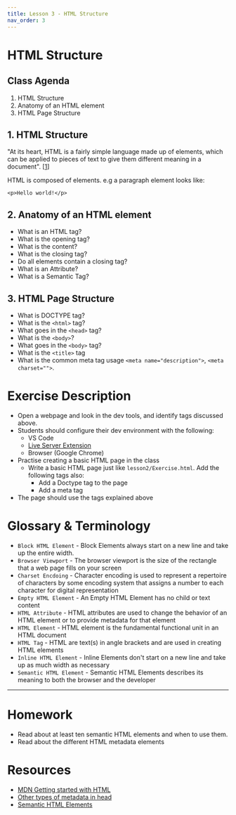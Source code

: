 ```yaml
---
title: Lesson 3 - HTML Structure
nav_order: 3
---
```


# HTML Structure

## Class Agenda

1. HTML Structure
2. Anatomy of an HTML element
3. HTML Page Structure

## 1. HTML Structure

"At its heart, HTML is a fairly simple language made up of elements, which can be applied to pieces of text to give them different meaning in a document". [[1](https://developer.mozilla.org/en-US/docs/Learn/HTML/Introduction_to_HTML)]

HTML is composed of elements. e.g a paragraph element looks like:
```
<p>Hello world!</p>
```

## 2. Anatomy of an HTML element

- What is an HTML tag?
- What is the opening tag?
- What is the content?
- What is the closing tag?
- Do all elements contain a closing tag?
- What is an Attribute?
- What is a Semantic Tag?

## 3. HTML Page Structure
- What is DOCTYPE tag?
- What is the `<html>` tag?
- What goes in the `<head>` tag?
- What is the `<body>`?
- What goes in the `<body>` tag?
- What is the `<title>` tag
- What is the common meta tag usage  `<meta name="description">`, `<meta charset="">`.


# Exercise Description

- Open a webpage and look in the dev tools, and identify tags discussed above.
- Students should configure their dev environment with the following:
  - VS Code
  - [Live Server Extension](https://marketplace.visualstudio.com/items?itemName=ritwickdey.LiveServer)
  - Browser (Google Chrome)
- Practise creating a basic HTML page in the class
  - Write a basic HTML page just like `lesson2/Exercise.html`. Add the following tags also:
    - Add a Doctype tag to the page
    - Add a meta tag
- The page should use the tags explained above

# Glossary & Terminology

- `Block HTML Element` - Block Elements always start on a new line and take up the entire width.
- `Browser Viewport` - The browser viewport is the size of the rectangle that a web page fills on your screen
- `Charset Encdoing` - Character encoding is used to represent a repertoire of characters by some encoding system that assigns a number to each character for digital representation
- `Empty HTML Element` - An Empty HTML Element has no child or text content
- `HTML Attribute` - HTML attributes are used to change the behavior of an HTML element or to provide metadata for that element
- `HTML Element` - HTML element is the fundamental functional unit in an HTML document
- `HTML Tag` - HTML are text(s) in angle brackets and are used in creating HTML elements
- `Inline HTML Element` - Inline Elements don't start on a new line and take up as much width as necessary
- `Semantic HTML Element` - Semantic HTML Elements describes its meaning to both the browser and the developer

---

# Homework

- Read about at least ten semantic HTML elements and when to use them.
- Read about the different HTML metadata elements

# Resources

- [MDN Getting started with HTML](https://developer.mozilla.org/en-US/docs/Learn/HTML/Introduction_to_HTML/Getting_started)
- [Other types of metadata in head](https://developer.mozilla.org/en-US/docs/Learn/HTML/Introduction_to_HTML/The_head_metadata_in_HTML#other_types_of_metadata)
- [Semantic HTML Elements](https://developer.mozilla.org/en-US/docs/Glossary/Semantics#semantic_elements)
